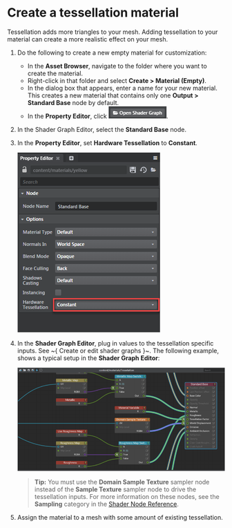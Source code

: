 # Create a tessellation material

Tessellation adds more triangles to your mesh. Adding tessellation to your material can create a more realistic effect on your mesh.

1. Do the following to create a new empty material for customization:
    - In the **Asset Browser**, navigate to the folder where you want to create the material.
    - Right-click in that folder and select **Create > Material (Empty)**.
    - In the dialog box that appears, enter a name for your new material.
    This creates a new material that contains only one **Output > Standard Base** node by default.
    - In the **Property Editor**, click ![Open Shader Graph](../../images/button_openShaderGraph.png).
2. In the Shader Graph Editor, select the **Standard Base** node.
3. In the **Property Editor**, set **Hardware Tessellation** to **Constant**.

	 ![](../../images/enable_hard_tess.png)

4. In the **Shader Graph Editor**, plug in values to the tessellation specific inputs. See ~{ Create or edit shader graphs }~. The following example, shows a typical setup in the **Shader Graph Editor**:

  	![](../../images/tess_example.png)

	>**Tip:** You must use the **Domain Sample Texture** sampler node instead of the **Sample Texture** sampler node to drive the tessellation inputs. For more information on these nodes, see the **Sampling** category in the [Shader Node Reference](../../../shaders_ref/index.html).

5. Assign the material to a mesh with some amount of existing tessellation.

